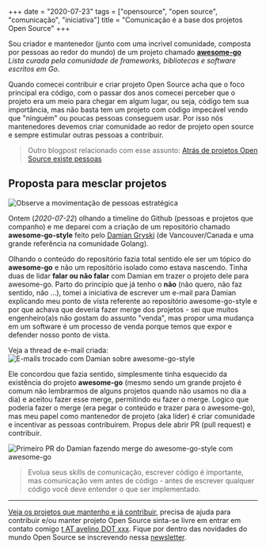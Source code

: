 +++
date = "2020-07-23"
tags = ["opensource", "open source", "comunicação", "iniciativa"]
title = "Comunicação é a base dos projetos Open Source"
+++

Sou criador e mantenedor (junto com uma incrivel comunidade, composta por pessoas ao redor do mundo) de um projeto chamado **[awesome-go](https://github.com/avelino/awesome-go)** _Lista curada pela comunidade de frameworks, bibliotecas e software escritos em Go_.

Quando comecei contribuir e criar projeto Open Source acha que o foco principal era código, com o passar dos anos comecei perceber que o projeto era um meio para chegar em algum lugar, ou seja, código tem sua importância, mas não basta tem um projeto com código impecável vendo que "ninguém" ou poucas pessoas conseguem usar.
Por isso nós mantenedores devemos criar comunidade ao redor de projeto open source e sempre estimular outras pessoas a contribuir.

> Outro blogpost relacionado com esse assunto: [Atrás de projetos Open Source existe pessoas](https://avelino.run/por-tr%C3%A1s-de-projetos-open-source-existe-pessoas/)

## Proposta para mesclar projetos

![Observe a movimentação de pessoas estratégica](/blog/opensource-stay-tuned.png#center)

Ontem (_2020-07-22_) olhando a timeline do Github (pessoas e projetos que companho) e me deparei com a criação de um repositório chamado **awesome-go-style** feito pelo [Damian Gryski](https://github.com/dgryski) (de Vancouver/Canada e uma grande referência na comunidade Golang).

Olhando o conteúdo do repositório fazia total sentido ele ser um tópico do **awesome-go** e não um repositório isolado como estava nascendo. Tinha duas de lidar **falar ou não falar** com Damian em trazer o projeto dele para awesome-go.
Parto do princípio que já tenho o **não** (não quero, não faz sentido, não ...), tomei a iniciativa de escrever um e-mail para Damian explicando meu ponto de vista referente ao repositório awesome-go-style e por que achava que deveria fazer merge dos projetos - sei que muitos engenheiro(a)s não gostam do assunto "venda", mas propor uma mudança em um software é um processo de venda porque temos que expor e defender nosso ponto de vista.

Veja a thread de e-mail criada:
![E-mails trocado com Damian sobre awesome-go-style](/blog/2020-07-22-damian-awesome-go.png)

Ele concordou que fazia sentido, simplesmente tinha esquecido da existência do projeto **awesome-go** (mesmo sendo um grande projeto é comum não lembrarmos de alguns projetos quando não usamos no dia a dia) e aceitou fazer esse merge, permitindo eu fazer o merge.
Logico que poderia fazer o merge (era pegar o conteúdo e trazer para o awesome-go), mas meu papel como mantenedor de projeto (aka líder) é criar comunidade e incentivar as pessoas contribuírem. Propus dele abrir PR (pull request) e contribuir.

![Primeiro PR do Damian fazendo merge do awesome-go-style com awesome-go](/blog/2020-07-22-damian-awesome-go-first-pr.png)

> Evolua seus skills de comunicação, escrever código é importante, mas comunicação vem antes de código - antes de escrever qualquer código você deve entender o que ser implementado.

----

[Veja os projetos que mantenho e já contribuir](https://github.com/avelino), precisa de ajuda para contribuir e/ou manter projeto Open Source sinta-se livre em entrar em contato comigo [t AT avelino DOT xxx](mailto:t+opensource@avelino.xxx). Fique por dentro das novidades do mundo Open Source se inscrevendo nessa [newsletter](https://mailchi.mp/fd3190254650/open-source).
